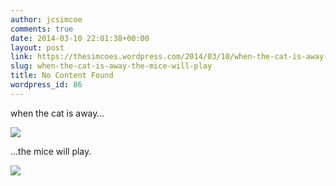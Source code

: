```yaml
---
author: jcsimcoe
comments: true
date: 2014-03-10 22:01:38+00:00
layout: post
link: https://thesimcoes.wordpress.com/2014/03/10/when-the-cat-is-away-the-mice-will-play/
slug: when-the-cat-is-away-the-mice-will-play
title: No Content Found
wordpress_id: 86
---
```


when the cat is away…




![](/public/assets/af7413d1903c6263c164b06b88950088/tumblr_inline_n28qh7vLdX1qb8l8q.jpg)




…the mice will play.




![](/public/assets/9e94cf48ef4a57803a28a69629f02d75/tumblr_inline_n28qiec6Im1qb8l8q.jpg)




